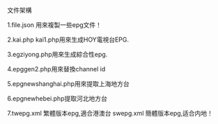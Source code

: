 文件架構


1.file.json 用來複製一些epg文件！

2.kai.php kai1.php用來生成HOY電視台EPG.

3.egziyong.php用來生成綜合性epg.

4.epggen2.php用來替換channel id

5.epgnewshanghai.php用來提取上海地方台

6.epgnewhebei.php提取河北地方台

7.twepg.xml  繁體版本epg,適合港澳台
  swepg.xml  簡體版本epg,适合内地！
